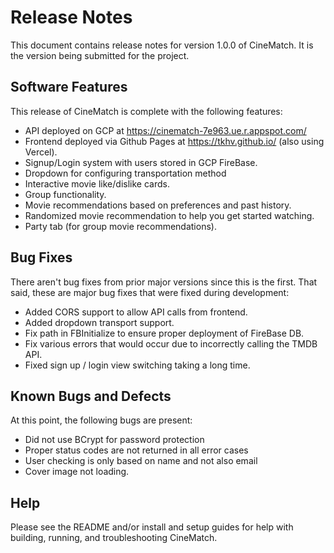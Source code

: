 # Release Notes

This document contains release notes for version 1.0.0 of CineMatch. It is the version being
submitted for the project.

## Software Features

This release of CineMatch is complete with the following features:

- API deployed on GCP at https://cinematch-7e963.ue.r.appspot.com/
- Frontend deployed via Github Pages at https://tkhv.github.io/ (also using Vercel).
- Signup/Login system with users stored in GCP FireBase.
- Dropdown for configuring transportation method
- Interactive movie like/dislike cards.
- Group functionality.
- Movie recommendations based on preferences and past history.
- Randomized movie recommendation to help you get started watching.
- Party tab (for group movie recommendations).

## Bug Fixes

There aren't bug fixes from prior major versions since this is the first. That said, these are major
bug fixes that were fixed during development:

- Added CORS support to allow API calls from frontend.
- Added dropdown transport support.
- Fix path in FBInitialize to ensure proper deployment of FireBase DB.
- Fix various errors that would occur due to incorrectly calling the TMDB API.
- Fixed sign up / login view switching taking a long time.

## Known Bugs and Defects

At this point, the following bugs are present:

- Did not use BCrypt for password protection
- Proper status codes are not returned in all error cases
- User checking is only based on name and not also email
- Cover image not loading.

## Help

Please see the README and/or install and setup guides for help with building, running, and troubleshooting
CineMatch.